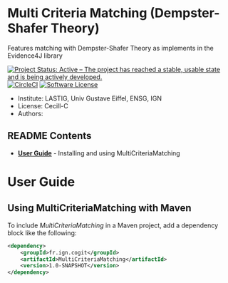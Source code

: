 # Multi Criteria Matching (Dempster-Shafer Theory)

Features matching with Dempster-Shafer Theory as implements in the Evidence4J library


[![Project Status: Active – The project has reached a stable, usable state and is being actively developed.](https://www.repostatus.org/badges/latest/active.svg)](https://www.repostatus.org/#active)
[![CircleCI](https://circleci.com/gh/umrlastig/MultiCriteriaMatching/tree/master.svg?style=flat-square)](https://circleci.com/gh/umrlastig/MultiCriteriaMatching/tree/master)
[![Software License](https://img.shields.io/badge/Licence-Cecill--C-blue.svg?style=flat)](https://github.com/umrlastig/MultiCriteriaMatching/blob/master/Licence-en.html)

* Institute: LASTIG, Univ Gustave Eiffel, ENSG, IGN
* License: Cecill-C
* Authors:


## README Contents

* [**User Guide**](#user-guide) - Installing and using MultiCriteriaMatching



# User Guide

## Using MultiCriteriaMatching with Maven

To include *MultiCriteriaMatching* in a Maven project, add a dependency block like the following:

```xml
<dependency>
    <groupId>fr.ign.cogit</groupId>
    <artifactId>MultiCriteriaMatching</artifactId>
    <version>1.0-SNAPSHOT</version>
</dependency>
```






